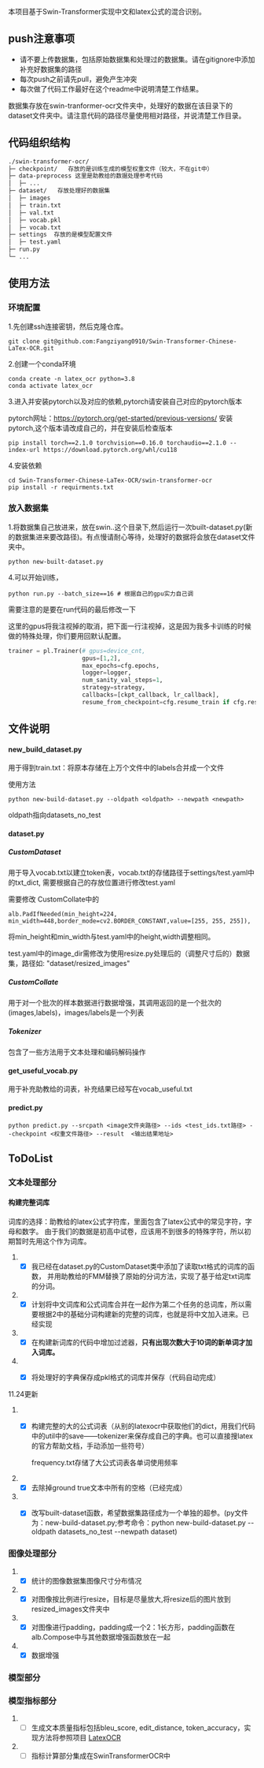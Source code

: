 本项目基于Swin-Transformer实现中文和latex公式的混合识别。

## push注意事项

- 请不要上传数据集，包括原始数据集和处理过的数据集。请在gitignore中添加补充好数据集的路径
- 每次push之前请先pull，避免产生冲突
- 每次做了代码工作最好在这个readme中说明清楚工作结果。

数据集存放在swin-tranformer-ocr文件夹中，处理好的数据在该目录下的dataset文件夹中。请注意代码的路径尽量使用相对路径，并说清楚工作目录。

## 代码组织结构

```bash
./swin-transformer-ocr/
├─ checkpoint/   存放的是训练生成的模型权重文件（较大，不在git中）
├─ data-preprocess 这里是助教给的数据处理参考代码
│  ├─ ...
├─ dataset/   存放处理好的数据集
│  ├─ images
│  ├─ train.txt
│  ├─ val.txt
│  ├─ vocab.pkl
│  ├─ vocab.txt
├─ settings  存放的是模型配置文件
│  ├─ test.yaml
├─ run.py
└─ ...
```

## 使用方法

### 环境配置

1.先创建ssh连接密钥，然后克隆仓库。

```
git clone git@github.com:Fangziyang0910/Swin-Transformer-Chinese-LaTex-OCR.git
```

2.创建一个conda环境

```
conda create -n latex_ocr python=3.8
conda activate latex_ocr
```

3.进入并安装pytorch以及对应的依赖,pytorch请安装自己对应的pytorch版本

pytorch网址：https://pytorch.org/get-started/previous-versions/
安装pytorch,这个版本请改成自己的，并在安装后检查版本

```
pip install torch==2.1.0 torchvision==0.16.0 torchaudio==2.1.0 --index-url https://download.pytorch.org/whl/cu118
```

4.安装依赖

```
cd Swin-Transformer-Chinese-LaTex-OCR/swin-transformer-ocr
pip install -r requirments.txt
```

### 放入数据集



1.将数据集自己放进来，放在swin..这个目录下,然后运行一次built-dataset.py(新的数据集进来要改路径)。有点慢请耐心等待，处理好的数据将会放在dataset文件夹中。

```
python new-built-dataset.py
```

4.可以开始训练，

```
python run.py --batch_size==16 # 根据自己的gpu实力自己调
```

需要注意的是要在run代码的最后修改一下

这里的gpus将我注视掉的取消，把下面一行注视掉，这是因为我多卡训练的时候做的特殊处理，你们要用回默认配置。

```python
trainer = pl.Trainer(# gpus=device_cnt,   
                     gpus=[1,2],
                     max_epochs=cfg.epochs,
                     logger=logger,
                     num_sanity_val_steps=1,
                     strategy=strategy,
                     callbacks=[ckpt_callback, lr_callback],
                     resume_from_checkpoint=cfg.resume_train if cfg.resume_train else None)
```

## 文件说明

#### new_build_dataset.py

用于得到train.txt：将原本存储在上万个文件中的labels合并成一个文件

使用方法

```
python new-build-dataset.py --oldpath <oldpath> --newpath <newpath>
```

oldpath指向datasets_no_test

#### dataset.py

##### CustomDataset

用于导入vocab.txt以建立token表，vocab.txt的存储路径于settings/test.yaml中的txt_dict, 需要根据自己的存放位置进行修改test.yaml

需要修改 CustomCollate中的

```
alb.PadIfNeeded(min_height=224, min_width=448,border_mode=cv2.BORDER_CONSTANT,value=[255, 255, 255]),
```

将min_height和min_width与test.yaml中的height,width调整相同。

test.yaml中的image_dir需修改为使用resize.py处理后的（调整尺寸后的）数据集，路径如: "dataset/resized_images"

##### CustomCollate

用于对一个批次的样本数据进行数据增强，其调用返回的是一个批次的(images,labels)，images/labels是一个列表

##### Tokenizer

包含了一些方法用于文本处理和编码解码操作

#### get_useful_vocab.py

用于补充助教给的词表，补充结果已经写在vocab_useful.txt

#### predict.py

`python predict.py --srcpath <image文件夹路径> --ids <test_ids.txt路径> --checkpoint <权重文件路径> --result  <输出结果地址>`

## ToDoList

### 文本处理部分

#### 构建完整词库

词库的选择：助教给的latex公式字符库，里面包含了latex公式中的常见字符，字母和数字。
由于我们的数据是初高中试卷，应该用不到很多的特殊字符，所以初期暂时先用这个作为词库。

1. - [x] 我已经在dataset.py的CustomDataset类中添加了读取txt格式的词库的函数， 并用助教给的FMM替换了原始的分词方法，实现了基于给定txt词库的分词。
2. - [x] 计划将中文词库和公式词库合并在一起作为第二个任务的总词库，所以需要根据2中的基础分词构建新的完整的词库，也就是将中文加入进来。已经实现
3. - [x] 在构建新词库的代码中增加过滤器，**只有出现次数大于10词的新单词才加入词库。**
4. - [x] 将处理好的字典保存成pkl格式的词库并保存（代码自动完成）



11.24更新

1. - [x] 构建完整的大的公式词表（从别的latexocr中获取他们的dict，用我们代码中的util中的save——tokenizer来保存成自己的字典。也可以直接搜latex的官方帮助文档，手动添加一些符号）

     frequency.txt存储了大公式词表各单词使用频率

2. - [x] 去除掉ground true文本中所有的空格（已经完成）

3. - [x] 改写built-dataset函数，希望数据集路径成为一个单独的超参。(py文件为：new-build-dataset.py;参考命令：python new-build-dataset.py --oldpath datasets_no_test --newpath dataset)


### 图像处理部分

1. - [x] 统计的图像数据集图像尺寸分布情况
2. - [x]  对图像按比例进行resize，目标是尽量放大,将resize后的图片放到resized_images文件夹中
3. - [x]  对图像进行padding，padding成一个2：1长方形，padding函数在alb.Compose中与其他数据增强函数放在一起
4. - [x]  数据增强

### 模型部分

### 模型指标部分

1. - [ ] 生成文本质量指标包括bleu_score, edit_distance, token_accuracy，实现方法将参照项目 [LatexOCR](https://github.com/lukas-blecher/LaTeX-OCR)
2. - [ ] 指标计算部分集成在SwinTransformerOCR中
